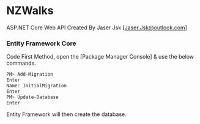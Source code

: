 # NZWalks

ASP.NET Core Web API Created By Jaser Jsk [Jaser.Jsk@outlook.com]

### Entity Framework Core

Code First Method, open the [Package Manager Console] & use the below commands.

```sh
PM> Add-Migration
Enter
Name: InitialMigration
Enter
PM> Update-Database
Enter
```

Entity Framework will then create the database.
